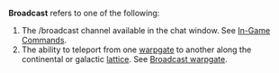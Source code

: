 **Broadcast** refers to one of the following:

1. The /broadcast channel available in the chat window. See [In-Game
   Commands](../commands/In-Game_Commands.md).
2. The ability to teleport from one [warpgate](../locations/Warpgate.md) to
   another along the continental or galactic
   [lattice](Lattice.md). See [Broadcast
   warpgate](items/Broadcast_warpgate.md).

<!--[category:Terminology](category:Terminology.md)-->
